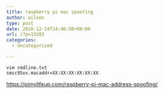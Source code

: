```yaml
---
title: raspberry pi mac spoofing
author: wiloon
type: post
date: 2018-12-24T14:46:50+00:00
url: /?p=13203
categories:
  - Uncategorized

---
```

<pre><code class="language-bash line-numbers">vim cmdline.txt
smsc95xx.macaddr=XX:XX:XX:XX:XX:XX
</code></pre>

https://pimylifeup.com/raspberry-pi-mac-address-spoofing/